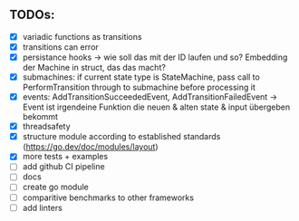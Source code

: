 ## TODOs: ##

- [x] variadic functions as transitions
- [x] transitions can error
- [x] persistance hooks -> wie soll das mit der ID laufen und so? Embedding der Machine in struct, das das macht?
- [x] submachines: if current state type is StateMachine, pass call to PerformTransition through to submachine before processing it
- [x] events: AddTransitionSucceededEvent, AddTransitionFailedEvent -> Event ist irgendeine Funktion die neuen & alten state & input übergeben bekommt
- [x] threadsafety
- [x] structure module according to established standards (https://go.dev/doc/modules/layout)
- [x] more tests + examples
- [ ] add github CI pipeline
- [ ] docs
- [ ] create go module
- [ ] comparitive benchmarks to other frameworks
- [ ] add linters